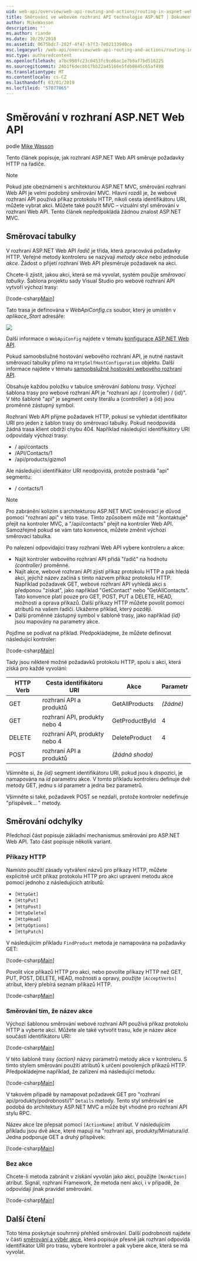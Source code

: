 ```yaml
---
uid: web-api/overview/web-api-routing-and-actions/routing-in-aspnet-web-api
title: Směrování ve webovém rozhraní API technologie ASP.NET | Dokumentace Microsoftu
author: MikeWasson
description: ''
ms.author: riande
ms.date: 10/29/2018
ms.assetid: 0675bdc7-282f-4f47-b7f3-7e02133940ca
msc.legacyurl: /web-api/overview/web-api-routing-and-actions/routing-in-aspnet-web-api
msc.type: authoredcontent
ms.openlocfilehash: a7bc998fc23c0453fc9cd6ac1e7b9af7bd516225
ms.sourcegitcommit: 24b1f6decbb17bb22a45166e5fdb0845c65af498
ms.translationtype: MT
ms.contentlocale: cs-CZ
ms.lasthandoff: 03/01/2019
ms.locfileid: "57077065"
---
```

<a name="routing-in-aspnet-web-api"></a>Směrování v rozhraní ASP.NET Web API
====================
podle [Mike Wasson](https://github.com/MikeWasson)

Tento článek popisuje, jak rozhraní ASP.NET Web API směruje požadavky HTTP na řadiče.

> [!NOTE]
> Pokud jste obeznámeni s architekturou ASP.NET MVC, směrování rozhraní Web API je velmi podobný směrování MVC. Hlavní rozdíl je, že webové rozhraní API používá příkaz protokolu HTTP, nikoli cesta identifikátoru URI, můžete vybrat akci. Můžete také použít MVC – vizuální styl směrování v rozhraní Web API. Tento článek nepředpokládá žádnou znalost ASP.NET MVC.

## <a name="routing-tables"></a>Směrovací tabulky

V rozhraní ASP.NET Web API *řadič* je třída, která zpracovává požadavky HTTP. Veřejné metody kontroleru se nazývají *metody akce* nebo jednoduše *akce*. Žádost o přijetí rozhraní Web API přesměruje požadavek na akci.

Chcete-li zjistit, jakou akci, která se má vyvolat, systém použije *směrovací tabulky*. Šablona projektu sady Visual Studio pro webové rozhraní API vytvoří výchozí trasy:

[!code-csharp[Main](routing-in-aspnet-web-api/samples/sample1.cs)]

Tato trasa je definována v *WebApiConfig.cs* soubor, který je umístěn v *aplikace\_Start* adresáře:

![](routing-in-aspnet-web-api/_static/image1.png)

Další informace o `WebApiConfig` najdete v tématu [konfigurace ASP.NET Web API](../advanced/configuring-aspnet-web-api.md).

Pokud samoobslužné hostování webového rozhraní API, je nutné nastavit směrovací tabulky přímo na `HttpSelfHostConfiguration` objektu. Další informace najdete v tématu [samoobslužné hostování webového rozhraní API](../older-versions/self-host-a-web-api.md).

Obsahuje každou položku v tabulce směrování *šablonu trasy*. Výchozí šablona trasy pro webové rozhraní API je &quot;rozhraní api / {controller} / {id}&quot;. V této šabloně &quot;api&quot; je segment cesty literálu a {controller} a {id} jsou proměnné zástupný symbol.

Rozhraní Web API přijme požadavek HTTP, pokusí se vyhledat identifikátor URI pro jeden z šablon trasy do směrovací tabulky. Pokud neodpovídá žádná trasa klient obdrží chybu 404. Například následující identifikátory URI odpovídaly výchozí trasy:

- / api/contacts
- /API/Contacts/1
- /api/products/gizmo1

Ale následující identifikátor URI neodpovídá, protože postrádá &quot;api&quot; segmentu:

- / contacts/1

> [!NOTE]
> Pro zabránění kolizím s architekturou ASP.NET MVC směrovací je důvod pomocí "rozhraní api" v této trase. Tímto způsobem může mít &quot;/kontaktuje&quot; přejít na kontroler MVC, a &quot;/api/contacts&quot; přejít na kontroler Web API. Samozřejmě pokud se vám tato konvence, můžete změnit výchozí směrovací tabulka.

Po nalezení odpovídající trasy rozhraní Web API vybere kontroleru a akce:

- Najít kontroler webového rozhraní API přidá &quot;řadič&quot; na hodnotu *{controller}* proměnné.
- Najít akce, webové rozhraní API zjistí příkaz protokolu HTTP a pak hledá akci, jejichž název začíná s tímto názvem příkaz protokolu HTTP. Například požadavek GET, webové rozhraní API vyhledá akci s předponou &quot;získat&quot;, jako například &quot;GetContact&quot; nebo &quot;GetAllContacts&quot;. Tato konvence platí pouze pro GET, POST, PUT a DELETE, HEAD, možnosti a oprava příkazů. Další příkazy HTTP můžete povolit pomocí atributů na vašem řadiči. Ukážeme příklad, který později.
- Další proměnné zástupný symbol v šabloně trasy, jako například *{id}* jsou mapovány na parametry akce.

Pojďme se podívat na příklad. Předpokládejme, že můžete definovat následující kontroler:

[!code-csharp[Main](routing-in-aspnet-web-api/samples/sample2.cs)]

Tady jsou některé možné požadavků protokolu HTTP, spolu s akci, která získá pro každé vyvolání:

| HTTP Verb | Cesta identifikátoru URI | Akce | Parametr |
| --- | --- | --- | --- |
| GET | rozhraní API a produktů | GetAllProducts | *(žádné)* |
| GET | rozhraní API, produkty nebo 4 | GetProductById | 4 |
| DELETE | rozhraní API, produkty nebo 4 | DeleteProduct | 4 |
| POST | rozhraní API a produktů | *(žádná shoda)* |  |

Všimněte si, že *{id}* segment identifikátoru URI, pokud jsou k dispozici, je namapována na *id* parametru akce. V tomto příkladu kontroleru definuje dvě metody GET, jednu s *id* parametr a jedna bez parametrů.

Všimněte si také, požadavek POST se nezdaří, protože kontroler nedefinuje &quot;příspěvek... &quot; metody.

## <a name="routing-variations"></a>Směrování odchylky

Předchozí část popisuje základní mechanismus směrování pro ASP.NET Web API. Tato část popisuje několik variant.

### <a name="http-verbs"></a>Příkazy HTTP

Namísto použití zásady vytváření názvů pro příkazy HTTP, můžete explicitně určit příkaz protokolu HTTP pro akci upravení metodu akce pomocí jednoho z následujících atributů:

- `[HttpGet]`
- `[HttpPut]`
- `[HttpPost]`
- `[HttpDelete]`
- `[HttpHead]`
- `[HttpOptions]`
- `[HttpPatch]`

V následujícím příkladu `FindProduct` metoda je namapována na požadavky GET:

[!code-csharp[Main](routing-in-aspnet-web-api/samples/sample3.cs)]

Povolit více příkazů HTTP pro akci, nebo povolíte příkazy HTTP než GET, PUT, POST, DELETE, HEAD, možnosti a opravy, použijte `[AcceptVerbs]` atribut, který přebírá seznam příkazů HTTP.

[!code-csharp[Main](routing-in-aspnet-web-api/samples/sample4.cs)]

<a id="routing_by_action_name"></a>
### <a name="routing-by-action-name"></a>Směrování tím, že název akce

Výchozí šablonou směrování webové rozhraní API používá příkaz protokolu HTTP a vyberte akci. Můžete ale také vytvořit trasu, kde je název akce součástí identifikátoru URI:

[!code-csharp[Main](routing-in-aspnet-web-api/samples/sample5.cs)]

V této šabloně trasy *{action}* názvy parametrů metody akce v kontroleru. S tímto stylem směrování použití atributů k určení povolených příkazů HTTP. Předpokládejme například, že zařízení má následující metodu:

[!code-csharp[Main](routing-in-aspnet-web-api/samples/sample6.cs)]

V takovém případě by namapovat požadavek GET pro "rozhraní api/produkty/podrobnosti/1" `Details` metody. Tento styl směrování se podobá do architektury ASP.NET MVC a může být vhodné pro rozhraní API stylu RPC.

Název akce lze přepsat pomocí `[ActionName]` atribut. V následujícím příkladu jsou dvě akce, které mapují na &quot;rozhraní api, produkty/Miniatura/*id*. Jedna podporuje GET a druhý příspěvek:

[!code-csharp[Main](routing-in-aspnet-web-api/samples/sample7.cs)]

### <a name="non-actions"></a>Bez akce

Chcete-li metoda zabránit v získání vyvolán jako akci, použijte `[NonAction]` atribut. Signál, rozhraní Framework, že metoda není akci, i v případě, že odpovídají jinak pravidel směrování.

[!code-csharp[Main](routing-in-aspnet-web-api/samples/sample8.cs)]

## <a name="further-reading"></a>Další čtení

Toto téma poskytuje souhrnný přehled směrování. Další podrobnosti najdete v části [směrování a výběr akce](routing-and-action-selection.md), která popisuje přesně jak rozhraní odpovídá identifikátor URI pro trasu, vybere kontroler a pak vybere akce, která se má vyvolat.
